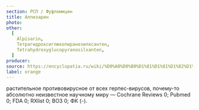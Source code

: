 ```yaml
---
section: РСП / Фуфломицин
title: Алпизарин
photo:
other:
  [
    Alpisarin,
    Тетрагидроксиглюкопиранозилксантен,
    Tetrahydroxyglucopyranosilxanten,
  ]
producer:
source: https://encyclopatia.ru/wiki/%D0%A0%D0%B0%D1%81%D1%81%D1%82%D1%80%D0%B5%D0%BB%D1%8C%D0%BD%D1%8B%D0%B9_%D1%81%D0%BF%D0%B8%D1%81%D0%BE%D0%BA_%D0%BF%D1%80%D0%B5%D0%BF%D0%B0%D1%80%D0%B0%D1%82%D0%BE%D0%B2
label: orange
---
```


растительное противовирусное от всех герпес-вирусов, почему-то абсолютно неизвестное научному миру — Cochrane Reviews 0; Pubmed 0; FDA 0; RXlist 0; ВОЗ 0; ФК (-).
